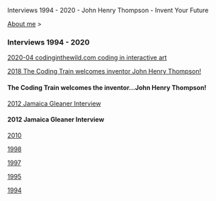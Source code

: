 Interviews 1994 - 2020 - John Henry Thompson - Invent Your Future   
    

[About me](../home.md)‎ > ‎

### Interviews 1994 - 2020

[2020-04 codinginthewild.com coding in interactive art](https://codinginthewild.com/episode-3-coding-in-interactive-art-with-john-henry-thompson-663665e016ec) 

  

[2018 The Coding Train welcomes inventor John Henry Thompson!](https://www.youtube.com/watch?v=DvS4h-1Eyu4)

#### The Coding Train welcomes the inventor...John Henry Thompson!

  

  
[2012 Jamaica Gleaner Interview](http://www.youtube.com/watch?v=Qu99hZhyhdc)  

#### 2012 Jamaica Gleaner Interview

  
[2010](interview-2010.md)  
  
[1998](http://www.j4u2.com/jht/interview1998.html)  
  
[1997](http://www.j4u2.com/jht/interview1997.html)  
  
[1995](http://www.j4u2.com/jht/interview1995.html)  
  
[1994](http://www.j4u2.com/jht/interview1994.html)  
  
  
  
  

